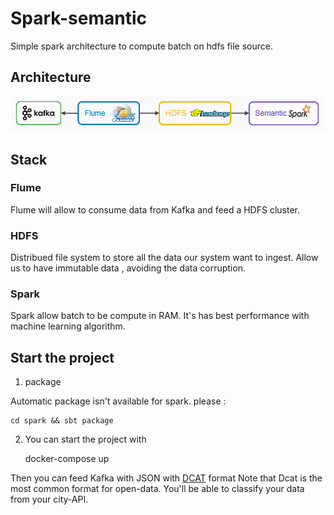 # Spark-semantic

Simple spark architecture to compute batch on hdfs file source.

## Architecture

![semantic-architecture](doc/semantic-architecture.png)

## Stack

### Flume

Flume will allow to consume data from Kafka and feed a HDFS cluster.

### HDFS

Distribued file system to store all the data our system want to ingest. Allow us to have immutable data , avoiding the data corruption.

### Spark

Spark allow batch to be compute in RAM. It's has best performance with machine learning algorithm.

## Start the project
1. package

Automatic package isn't available for spark. please :

    cd spark && sbt package 

2. You can start the project with
 
    docker-compose up

Then you can feed Kafka with JSON with [DCAT](https://www.w3.org/TR/vocab-dcat/) format 
Note that Dcat is the most common format for open-data. You'll be able to classify your data from your city-API.